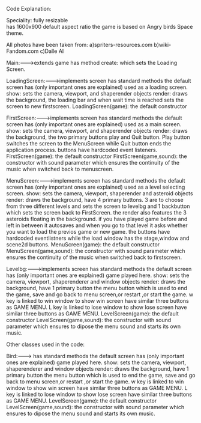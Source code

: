 Code Explanation:

Speciality: fully resizable  
has 1600x900 default aspect ratio
the game is based on Angry birds Space theme.

All photos have been taken from:
a)spriters-resources.com
b)wiki-Fandom.com
c)Dalle AI

Main:--->extends game
        has method create: which sets the Loading Screen.

LoadingScreen:--->implements screen
                    has standard methods the default screen has (only important ones are explained)
                    used as a loading screen.
                    show: sets the camera, viewport, and shaperender objects
                    render: draws the background, the loading bar and when wait time is reached sets the screen to new firstscreen.
                    LoadingScreen(game): the default constructor

FirstScreen:--->implements screen
                has standard methods the default screen has (only important ones are explained)
                used as a main screen.
                show: sets the camera, viewport, and shaperender objects
                render: draws the background, the two primary buttons play and Quit button. Play button switches the screen to the MenuScreen while Quit button ends the application process.
                buttons have hardcoded event listeners.
                FirstScreen(game): the default constructor
                FirstScreen(game,sound): the constructor with sound parameter which ensures the continuity of the music when switched back to menuscreen.

MenuScreen:--->implements screen
                has standard methods the default screen has (only important ones are explained)
                used as a level selecting screen.
                show: sets the camera, viewport, shaperender  and asteroid objects
                render: draws the background, have 4 primary buttons. 3 are to choose from three different levels and sets the screen to levelbg and 1 backbutton which sets the screen back to FirstScreen.
                the render also features the 3 asteroids floating in the background. if you have played game before and left in between it autosaves and when you go to that level it asks whether you want to load the previos game or new game.
                the buttons have hardcoded eventlistners while the load window has the stage,window and scene2d buttons.
                MenuScreen(game): the default constructor
                MenuScreen(game,sound): the constructor with sound parameter which ensures the continuity of the music when switched back to firstscreen.

Levelbg:--->implements screen
            has standard methods the default screen has (only important ones are explained)
            game played here.
            show: sets the camera, viewport, shaperenderer  and window objects
            render: draws the background, have 1 primary button the menu button which is used to end the game, save and go back to menu screen,or restart ,or start the game.
            w key is linked to win window to show win screen have similar three buttons as GAME MENU.
            L key is linked to lose window to show lose screen have similar three buttons as GAME MENU.
            LevelScreen(game): the default constructor
            LevelScreen(game,sound): the constructor with sound parameter which ensures to dipose the menu sound and starts its own music.
           
Other classes used in the code:

Bird:--->
            has standard methods the default screen has (only important ones are explained)
            game played here.
            show: sets the camera, viewport, shaperenderer  and window objects
            render: draws the background, have 1 primary button the menu button which is used to end the game, save and go back to menu screen,or restart ,or start the game.
            w key is linked to win window to show win screen have similar three buttons as GAME MENU.
            L key is linked to lose window to show lose screen have similar three buttons as GAME MENU.
            LevelScreen(game): the default constructor
            LevelScreen(game,sound): the constructor with sound parameter which ensures to dipose the menu sound and starts its own music.
             

               
